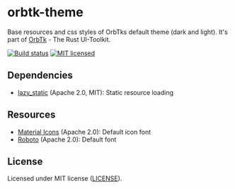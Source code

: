 # orbtk-theme

Base resources and css styles of OrbTks default theme (dark and light). It's part of [OrbTk](https://gitlab.redox-os.org/redox-os/orbtk) - The Rust UI-Toolkit.

[![Build status](https://gitlab.redox-os.org/redox-os/orbtk/badges/develop/build.svg)](https://gitlab.redox-os.org/redox-os/orbtk/pipelines)
[![MIT licensed](https://img.shields.io/badge/license-MIT-blue.svg)](../../LICENSE)

## Dependencies

* [lazy_static](https://github.com/rust-lang-nursery/lazy-static.rs) (Apache 2.0, MIT): Static resource loading

## Resources

* [Material Icons](https://github.com/google/material-design-icons) (Apache 2.0): Default icon font
* [Roboto](https://github.com/google/roboto) (Apache 2.0): Default font

## License

Licensed under MIT license ([LICENSE](../../LICENSE)).